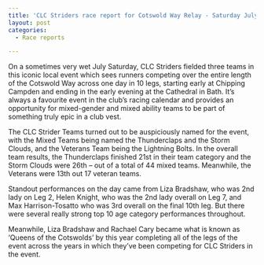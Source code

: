 ```yaml
---
title: 'CLC Striders race report for Cotswold Way Relay - Saturday July 6th, 2024'
layout: post
categories:
  - Race reports

---
```


On a sometimes very wet July Saturday, CLC Striders fielded three teams in this iconic local event which sees runners competing over the entire length of the Cotswold Way across one day in 10 legs, starting early at Chipping Campden and ending in the early evening at the Cathedral in Bath. It’s always a favourite event in the club’s racing calendar and provides an opportunity for mixed-gender and mixed ability teams to be part of something truly epic in a club vest.

The CLC Strider Teams turned out to be auspiciously named for the event, with the Mixed Teams being named the Thunderclaps and the Storm Clouds, and the Veterans Team being the Lightning Bolts. In the overall team results, the Thunderclaps finished 21st in their team category and the Storm Clouds were 26th – out of a total of 44 mixed teams. Meanwhile, the Veterans were 13th out 17 veteran teams.

Standout performances on the day came from Liza Bradshaw, who was 2nd lady on Leg 2, Helen Knight, who was the 2nd lady overall on Leg 7, and Max Harrison-Tosatto who was 3rd overall on the final 10th leg. But there were several really strong top 10 age category performances throughout.

Meanwhile, Liza Bradshaw and Rachael Cary became what is known as ‘Queens of the Cotswolds’ by this year completing all of the legs of the event across the years in which they’ve been competing for CLC Striders in the event.